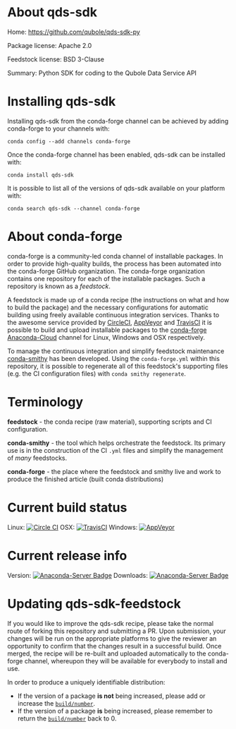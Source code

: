 About qds-sdk
=============

Home: https://github.com/qubole/qds-sdk-py

Package license: Apache 2.0

Feedstock license: BSD 3-Clause

Summary: Python SDK for coding to the Qubole Data Service API



Installing qds-sdk
==================

Installing qds-sdk from the conda-forge channel can be achieved by adding conda-forge to your channels with:

```
conda config --add channels conda-forge
```

Once the conda-forge channel has been enabled, qds-sdk can be installed with:

```
conda install qds-sdk
```

It is possible to list all of the versions of qds-sdk available on your platform with:

```
conda search qds-sdk --channel conda-forge
```


About conda-forge
=================

conda-forge is a community-led conda channel of installable packages.
In order to provide high-quality builds, the process has been automated into the
conda-forge GitHub organization. The conda-forge organization contains one repository
for each of the installable packages. Such a repository is known as a *feedstock*.

A feedstock is made up of a conda recipe (the instructions on what and how to build
the package) and the necessary configurations for automatic building using freely
available continuous integration services. Thanks to the awesome service provided by
[CircleCI](https://circleci.com/), [AppVeyor](http://www.appveyor.com/)
and [TravisCI](https://travis-ci.org/) it is possible to build and upload installable
packages to the [conda-forge](https://anaconda.org/conda-forge)
[Anaconda-Cloud](http://docs.anaconda.org/) channel for Linux, Windows and OSX respectively.

To manage the continuous integration and simplify feedstock maintenance
[conda-smithy](http://github.com/conda-forge/conda-smithy) has been developed.
Using the ``conda-forge.yml`` within this repository, it is possible to regenerate all of
this feedstock's supporting files (e.g. the CI configuration files) with ``conda smithy regenerate``.


Terminology
===========

**feedstock** - the conda recipe (raw material), supporting scripts and CI configuration.

**conda-smithy** - the tool which helps orchestrate the feedstock.
                   Its primary use is in the construction of the CI ``.yml`` files
                   and simplify the management of *many* feedstocks.

**conda-forge** - the place where the feedstock and smithy live and work to
                  produce the finished article (built conda distributions)

Current build status
====================

Linux: [![Circle CI](https://circleci.com/gh/conda-forge/qds-sdk-feedstock.svg?style=svg)](https://circleci.com/gh/conda-forge/qds-sdk-feedstock)
OSX: [![TravisCI](https://travis-ci.org/conda-forge/qds-sdk-feedstock.svg?branch=master)](https://travis-ci.org/conda-forge/qds-sdk-feedstock)
Windows: [![AppVeyor](https://ci.appveyor.com/api/projects/status/github/conda-forge/qds-sdk-feedstock?svg=True)](https://ci.appveyor.com/project/conda-forge/qds-sdk-feedstock/branch/master)

Current release info
====================
Version: [![Anaconda-Server Badge](https://anaconda.org/conda-forge/qds-sdk/badges/version.svg)](https://anaconda.org/conda-forge/qds-sdk)
Downloads: [![Anaconda-Server Badge](https://anaconda.org/conda-forge/qds-sdk/badges/downloads.svg)](https://anaconda.org/conda-forge/qds-sdk)


Updating qds-sdk-feedstock
==========================

If you would like to improve the qds-sdk recipe, please take the normal
route of forking this repository and submitting a PR. Upon submission, your changes will
be run on the appropriate platforms to give the reviewer an opportunity to confirm that the
changes result in a successful build. Once merged, the recipe will be re-built and uploaded
automatically to the conda-forge channel, whereupon they will be available for everybody to
install and use.

In order to produce a uniquely identifiable distribution:
 * If the version of a package **is not** being increased, please add or increase
   the [``build/number``](http://conda.pydata.org/docs/building/meta-yaml.html#build-number-and-string).
 * If the version of a package **is** being increased, please remember to return
   the [``build/number``](http://conda.pydata.org/docs/building/meta-yaml.html#build-number-and-string)
   back to 0.
